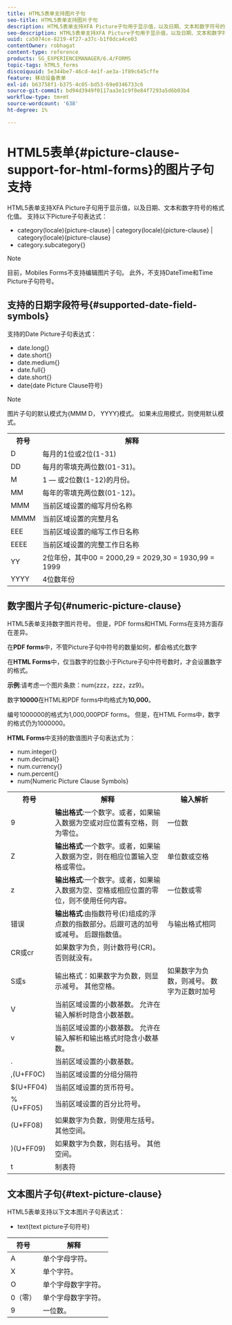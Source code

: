 ```yaml
---
title: HTML5表单支持图片子句
seo-title: HTML5表单支持图片子句
description: HTML5表单支持XFA Picture子句用于显示值，以及日期、文本和数字符号的格式化值。
seo-description: HTML5表单支持XFA Picture子句用于显示值，以及日期、文本和数字符号的格式化值。
uuid: ca5074ce-8219-4f27-a37c-b1f0dca4ce03
contentOwner: robhagat
content-type: reference
products: SG_EXPERIENCEMANAGER/6.4/FORMS
topic-tags: hTML5_forms
discoiquuid: 5e344be7-46cd-4e1f-ae3a-1f89c645cffe
feature: 移动设备表单
exl-id: b63758f1-b375-4c05-bd53-69e0346733c6
source-git-commit: bd94d3949f0117aa3e1c9f0e84f7293a5d6b03b4
workflow-type: tm+mt
source-wordcount: '638'
ht-degree: 1%

---
```


# HTML5表单{#picture-clause-support-for-html-forms}的图片子句支持

HTML5表单支持XFA Picture子句用于显示值，以及日期、文本和数字符号的格式化值。 支持以下Picture子句表达式：

* category(locale){picture-clause} | category(locale){picture-clause} | category(locale){picture-clause}
* category.subcategory{}

>[!NOTE]
>
>目前，Mobiles Forms不支持编辑图片子句。 此外，不支持DateTime和Time Picture子句符号。

## 支持的日期字段符号{#supported-date-field-symbols}

支持的Date Picture子句表达式：

* date.long{}
* date.short{}
* date.medium{}
* date.full{}
* date.short{}
* date{date Picture Clause符号}

>[!NOTE]
>
>图片子句的默认模式为{MMM D， YYYY}模式。 如果未应用模式，则使用默认模式。

<table> 
 <tbody>
  <tr>
   <th><strong>符号</strong></th> 
   <th>解释</th> 
  </tr>
  <tr>
   <td>D</td> 
   <td>每月的1位或2位(1-31)</td> 
  </tr>
  <tr>
   <td>DD</td> 
   <td>每月的零填充两位数(01-31)。<br /> </td> 
  </tr>
  <tr>
   <td>M</td> 
   <td>1 — 或2位数(1-12)的月份。<br /> </td> 
  </tr>
  <tr>
   <td>MM</td> 
   <td>每年的零填充两位数(01-12)。<br /> </td> 
  </tr>
  <tr>
   <td>MMM</td> 
   <td>当前区域设置的缩写月份名称<br /> </td> 
  </tr>
  <tr>
   <td>MMMM</td> 
   <td>当前区域设置的完整月名<br /> </td> 
  </tr>
  <tr>
   <td>EEE</td> 
   <td>当前区域设置的缩写工作日名称<br /> </td> 
  </tr>
  <tr>
   <td>EEEE</td> 
   <td>当前区域设置的完整工作日名称<br /> </td> 
  </tr>
  <tr>
   <td>YY</td> 
   <td>2位年份，其中00 = 2000,29 = 2029,30 = 1930,99 = 1999<br /> </td> 
  </tr>
  <tr>
   <td>YYYY</td> 
   <td>4位数年份<br /> </td> 
  </tr>
 </tbody>
</table>

## 数字图片子句{#numeric-picture-clause}

HTML5表单支持数字图片符号。 但是，PDF forms和HTML Forms在支持方面存在差异。

在&#x200B;**PDF forms**&#x200B;中，不管Picture子句中符号的数量如何，都会格式化数字

在&#x200B;**HTML Forms**&#x200B;中，仅当数字的位数小于Picture子句中符号数时，才会设置数字的格式。

**示例**:请考虑一个图片条款：num{zzz，zzz，zz9}。

数字&#x200B;**10000**&#x200B;在HTML和PDF forms中均格式为&#x200B;**10,000**。

编号1000000的格式为1,000,000PDF forms。 但是，在HTML Forms中，数字的格式仍为1000000。

**HTML Forms**&#x200B;中支持的数值图片子句表达式为：

* num.integer{}
* num.decimal{}
* num.currency{}
* num.percent{}
* num{Numeric Picture Clause Symbols}

<table> 
 <tbody>
  <tr>
   <th><strong>符号</strong></th> 
   <th><strong>解释</strong></th> 
   <th>输入解析</th> 
  </tr>
  <tr>
   <td>9</td> 
   <td><strong>输出格式</strong>:一个数字。或者，如果输入数据为空或对应位置有空格，则为零位。<br /> </td> 
   <td>一位数</td> 
  </tr>
  <tr>
   <td>Z</td> 
   <td><strong>输出格式</strong>:一个数字。或者，如果输入数据为空，则在相应位置输入空格或零位。<br /> </td> 
   <td>单位数或空格</td> 
  </tr>
  <tr>
   <td>z</td> 
   <td><strong>输出格式</strong>:一个数字。或者，如果输入数据为空、空格或相应位置的零位，则不使用任何内容。<br /> </td> 
   <td>一位数或零</td> 
  </tr>
  <tr>
   <td>错误</td> 
   <td><strong>输出格式</strong>:由指数符号(E)组成的浮点数的指数部分。后跟可选的加号或减号。 后跟指数值。<br /> </td> 
   <td>与输出格式相同</td> 
  </tr>
  <tr>
   <td>CR或cr<br /> </td> 
   <td>如果数字为负，则计数符号(CR)。 否则就没有。</td> 
   <td><br type="_moz" /> </td> 
  </tr>
  <tr>
   <td>S或s<br /> </td> 
   <td>输出格式：如果数字为负数，则显示减号。 其他空格。<br /> </td> 
   <td>如果数字为负数，则减号。 数字为正数时加号</td> 
  </tr>
  <tr>
   <td>V</td> 
   <td>当前区域设置的小数基数。 允许在输入解析时隐含小数基数。</td> 
   <td><br type="_moz" /> </td> 
  </tr>
  <tr>
   <td>v</td> 
   <td>当前区域设置的小数基数。 允许在输入解析和输出格式时隐含小数基数。</td> 
   <td><br type="_moz" /> </td> 
  </tr>
  <tr>
   <td>.</td> 
   <td>当前区域设置的小数基数。</td> 
   <td><br type="_moz" /> </td> 
  </tr>
  <tr>
   <td>,(U+FF0C)</td> 
   <td>当前区域设置的分组分隔符</td> 
   <td><br type="_moz" /> </td> 
  </tr>
  <tr>
   <td>$(U+FF04)</td> 
   <td>当前区域设置的货币符号。</td> 
   <td><br type="_moz" /> </td> 
  </tr>
  <tr>
   <td>%(U+FF05)</td> 
   <td>当前区域设置的百分比符号。</td> 
   <td><br type="_moz" /> </td> 
  </tr>
  <tr>
   <td>(U+FF08)</td> 
   <td>如果数字为负数，则使用左括号。 其他空间。</td> 
   <td><br type="_moz" /> </td> 
  </tr>
  <tr>
   <td>)(U+FF09)</td> 
   <td>如果数字为负数，则右括号。 其他空间。</td> 
   <td><br type="_moz" /> </td> 
  </tr>
  <tr>
   <td>t</td> 
   <td>制表符</td> 
   <td><br type="_moz" /> </td> 
  </tr>
 </tbody>
</table>

## 文本图片子句{#text-picture-clause}

HTML5表单支持以下文本图片子句表达式：

* text{text picture子句符号}

| **符号** | **解释** |
|---|---|
| A | 单个字母字符。 |
| X | 单个字符。 |
| O | 单个字母数字字符。 |
| 0（零） | 单个字母数字字符。 |
| 9 | 一位数。 |
